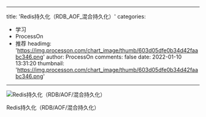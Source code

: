 
---
title: 'Redis持久化（RDB_AOF_混合持久化）'
categories: 
 - 学习
 - ProcessOn
 - 推荐
headimg: 'https://img.processon.com/chart_image/thumb/603d05dfe0b34d42faabc346.png'
author: ProcessOn
comments: false
date: 2022-01-10 13:31:20
thumbnail: 'https://img.processon.com/chart_image/thumb/603d05dfe0b34d42faabc346.png'
---

<div>   
<img class="thumb" alt="Redis持久化（RDB/AOF/混合持久化）" src="https://img.processon.com/chart_image/thumb/603d05dfe0b34d42faabc346.png" referrerpolicy="no-referrer">
<p>Redis持久化（RDB/AOF/混合持久化）</p>  
</div>
            
